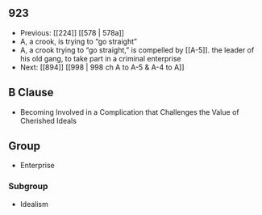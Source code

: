 ## 923
- Previous: [[224]] [[578 | 578a]] 
- A, a crook, is trying to “go straight”
- A, a crook trying to “go straight,” is compelled by [[A-5]]. the leader of his old gang, to take part in a criminal enterprise
- Next: [[894]] [[998 | 998 ch A to A-5 &amp; A-4 to A]] 

## B Clause
- Becoming Involved in a Complication that Challenges the Value of Cherished Ideals

## Group
- Enterprise

### Subgroup
- Idealism

